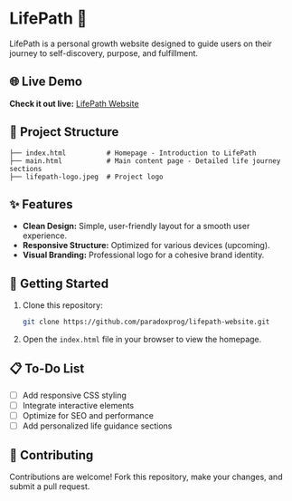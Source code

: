 # LifePath 🌱

LifePath is a personal growth website designed to guide users on their journey to self-discovery, purpose, and fulfillment.

## 🌐 Live Demo

**Check it out live:** [LifePath Website](https://lifepath-website.vercel.app/)

## 📁 Project Structure

```
├── index.html          # Homepage - Introduction to LifePath
├── main.html           # Main content page - Detailed life journey sections
├── lifepath-logo.jpeg  # Project logo
```

## ✨ Features

* **Clean Design:** Simple, user-friendly layout for a smooth user experience.
* **Responsive Structure:** Optimized for various devices (upcoming).
* **Visual Branding:** Professional logo for a cohesive brand identity.

## 🚀 Getting Started

1. Clone this repository:

   ```bash
   git clone https://github.com/paradoxprog/lifepath-website.git
   ```
2. Open the `index.html` file in your browser to view the homepage.

## 📋 To-Do List

* [ ] Add responsive CSS styling
* [ ] Integrate interactive elements
* [ ] Optimize for SEO and performance
* [ ] Add personalized life guidance sections

## 🤝 Contributing

Contributions are welcome! Fork this repository, make your changes, and submit a pull request.
